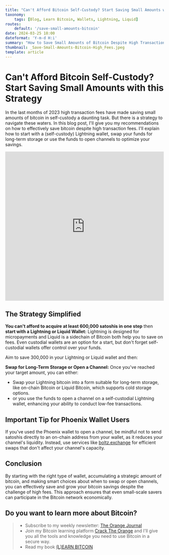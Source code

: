 ```yaml
---
title: "Can't Afford Bitcoin Self-Custody? Start Saving Small Amounts with this Strategy"
taxonomy:
    tags: [Blog, Learn Bitcoin, Wallets, Lightning, Liquid]
routes:
    default: '/save-small-amounts-bitcoin'
date: 2024-03-25 18:00
dateformat: 'Y-m-d H:i'
summary: "How to Save Small Amounts of Bitcoin Despite High Transactions Fees: Recommended Strategy with Lightning or Liquid."
thumbnail: _Save-Small-Amounts-Bitcoin-High_Fees.jpeg
template: article
---
```


# Can't Afford Bitcoin Self-Custody? Start Saving Small Amounts with this Strategy

In the last months of 2023 high transaction fees have made saving small amounts of bitcoin in self-custody a daunting task. But there is a strategy to navigate these waters. In this blog post, I'll give you my recommendations on how to effectively save bitcoin despite high transaction fees. I'll explain how to start with a (self-custody) Lightning wallet, swap your funds for long-term storage or use the funds to open channels to optimize your savings. 

<iframe width="100%" height="473" src="https://www.youtube.com/embed/5ygfc14kSiw" title="YouTube video player" frameborder="0" allow="accelerometer; autoplay; clipboard-write; encrypted-media; gyroscope; picture-in-picture; web-share" allowfullscreen></iframe>

## The Strategy Simplified

**You can't afford to acquire at least 600,000 satoshis in one step** then **start with a Lightning or Liquid Wallet:** Lightning is designed for micropayments and Liquid is a sidechain of Bitcoin both help you to save on fees. Even custodial wallets are an option for a start, but don't forget self-custodial wallets offer control over your funds.

Aim to save 300,000 in your Lightning or Liquid wallet and then:

**Swap for Long-Term Storage or Open a Channel:** Once you've reached your target amount, you can either:
* Swap your Lightning bitcoin into a form suitable for long-term storage, like on-chain Bitcoin or Liquid Bitcoin, which supports cold storage options.
* or you use the funds to open a channel on a self-custodial Lightning wallet, enhancing your ability to conduct low-fee transactions.

## Important Tip for Phoenix Wallet Users

If you've used the Phoenix wallet to open a channel, be mindful not to send satoshis directly to an on-chain address from your wallet, as it reduces your channel's liquidity. Instead, use services like [boltz.exchange](https://youtu.be/VOv2IzQdln8) for efficient swaps that don't affect your channel's capacity.

## Conclusion

By starting with the right type of wallet, accumulating a strategic amount of bitcoin, and making smart choices about when to swap or open channels, you can effectively save and grow your bitcoin savings despite the challenge of high fees. This approach ensures that even small-scale savers can participate in the Bitcoin network economically.

## Do you want to learn more about Bitcoin? 

> * Subscribe to my weekly newsletter: [The Orange Journal](https://anita.link/news)
> * Join my Bitcoin learning platform [Crack The Orange](https://cracktheorange.com) and I'll give you all the tools and knowledge you need to use Bitcoin in a secure way.
> * Read my book [(L)EARN BITCOIN](https://learnbitcoin.link/)



